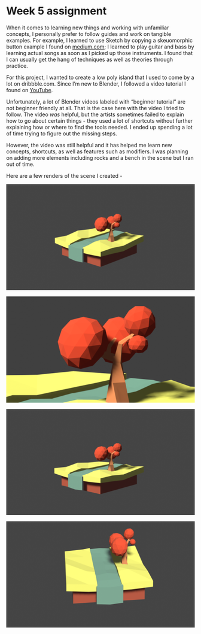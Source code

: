 # Week 5 assignment

When it comes to learning new things and working with unfamiliar concepts, I personally prefer to follow guides and work on tangible examples. For example, I learned to use Sketch by copying a skeuomorphic button example I found on [medium.com](http://medium.com); I learned to play guitar and bass by learning actual songs as soon as I picked up those instruments. I found that I can usually get the hang of techniques as well as theories through practice.  

For this project, I wanted to create a low poly island that I used to come by a lot on dribbble.com. Since I’m new to Blender, I followed a video tutorial I found on [YouTube](https://www.youtube.com/watch?v=ELiqWceCk0Q).

Unfortunately, a lot of Blender videos labeled with “beginner tutorial” are not beginner friendly at all. That is the case here with the video I tried to follow. The video *was* helpful, but the artists sometimes failed to explain how to go about certain things - they used a lot of shortcuts without further explaining how or where to find the tools needed. I ended up spending a lot of time trying to figure out the missing steps. 

However, the video was still helpful and it has helped me learn new concepts, shortcuts, as well as features such as modifiers. I was planning on adding more elements including rocks and a bench in the scene but I ran out of time. 

Here are a few renders of the scene I created - 

![wide2.png](wide2.png)

![closeup.png](closeup.png)

![wide.png](wide.png)

![untitled.png](untitled.png)